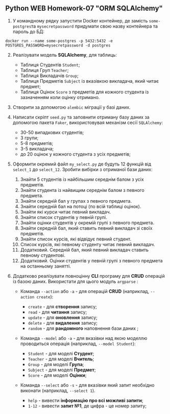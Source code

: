 ## Python WEB Homework-07 "ORM SQLAlchemy"

1) У командному рядку запустити Docker контейнер, де замість ```some-postgres```та ```mysecretpassword``` придумати свою назву контейнера та пароль до БД:

```
docker run --name some-postgres -p 5432:5432 -e POSTGRES_PASSWORD=mysecretpassword -d postgres
```

2) Реалізувати модель **SQLAlchemy**, для таблиць:
    - Таблиця Студентів ```Student```;
    - Таблиця Груп ```Teacher```;
    - Таблиця Викладачів ```Group```;
    - Таблиця Предметів ```Subject``` із вказівкою викладача, який читає предмет;
    - Таблиця Оцінок ```Score``` з предметів для кожного студента із зазначенням коли оцінку отримано.

3) Створити за допомогою ```alembic``` міграції у базі даних.

4) Написати скріпт ```seed.py``` та заповнити отриману базу даних за допомогою пакета ```Faker```, використовувая механізм сесії ```SQLAlchemy```:
    - 30-50 випадкових студентів;
    - 3 групи;
    - 5-8 предметів;
    - 3-5 викладача;
    - до 20 оцінок у кожного студента з усіх предметів;

5) Оформити окремий файл ```my_select.py``` де будуть 12 функцій від ```select_1``` до ```select_12```. Зробити вибірки з отриманої бази даних:

    1) Знайти 5 студентів із найбільшим середнім балом з усіх предметів.
    2) Знайти студента із найвищим середнім балом з певного предмета.
    3) Знайти середній бал у групах з певного предмета.
    4) Знайти середній бал на потоці (по всій таблиці оцінок).
    5) Знайти які курси читає певний викладач.
    6) Знайти список студентів у певній групі.
    7) Знайти оцінки студентів у окремій групі з певного предмета.
    8) Знайти середній бал, який ставить певний викладач зі своїх предметів.
    9) Знайти список курсів, які відвідує певний студент.
    10) Список курсів, які певному студенту читає певний викладач.
    11) Додатковий. Середній бал, який певний викладач ставить певному студентові.
    12) Додатковий. Оцінки студентів у певній групі з певного предмета на останньому занятті.

6) Додатково реалізувати повноцінну **CLI** програму для **CRUD** операцій із базою даних. Використати для цього модуль ```argparse``` :
    - Команда ```--action``` або ```-a``` - для операцій **CRUD** (наприклад, ```--action create```):
        - ```create``` - для **створення** запису;
        - ```read``` - для **читання** запису;
        - ```update``` - для **оновлення** запису;
        - ```delete``` - для **видалення** запису;
        - ```random``` - для **рандомного** наповнення бази даних ;

    - Команда ```--model``` або ```-a``` - для вказівки над якою моделлю проводиться операція (наприклад, ```--model Student```):
        - ```Student``` - для моделі **Студент**;
        - ```Teacher``` - для моделі **Вчитель**;
        - ```Group``` - для моделі **Група**;
        - ```Subject``` - для моделі **Предмет**;
        - ```Score``` - для моделі **Оцінки**;

    - Команда ```--select``` або ```-s``` - для вказівки який запит необхідно виконати (наприклад, ```--select 1```).
        - ```help``` - вивести **інформацію про всі можливі запити**;
        - ```1-12``` - вивести **запит №1**, де цифра - це номер запиту;
